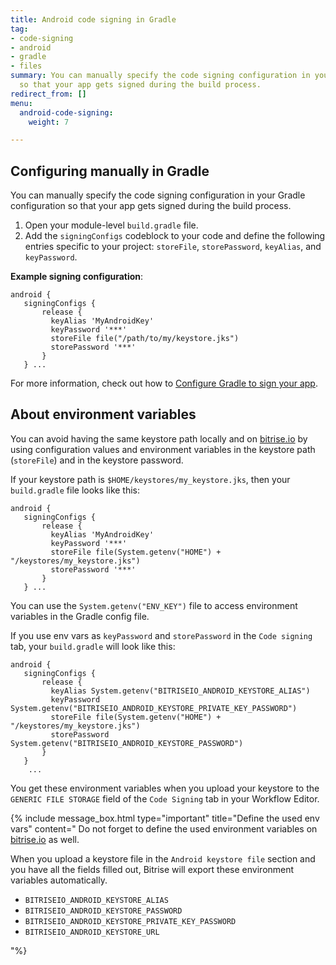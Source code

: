 ```yaml
---
title: Android code signing in Gradle
tag:
- code-signing
- android
- gradle
- files
summary: You can manually specify the code signing configuration in your Gradle configuration
  so that your app gets signed during the build process.
redirect_from: []
menu:
  android-code-signing:
    weight: 7

---
```

## Configuring manually in Gradle

You can manually specify the code signing configuration in your Gradle configuration so that your app gets signed during the build process.

1. Open your module-level `build.gradle` file.
2. Add the `signingConfigs` codeblock to your code and define the following entries specific to your project:
   `storeFile`, `storePassword`, `keyAlias`, and `keyPassword`.

**Example signing configuration**:

    android { 
       signingConfigs { 
       	   release { 
           	 keyAlias 'MyAndroidKey' 
             keyPassword '***' 
             storeFile file("/path/to/my/keystore.jks") 
             storePassword '***' 
           } 
       } ...

For more information, check out how to [Configure Gradle to sign your app](https://developer.android.com/studio/publish/app-signing).

## About environment variables

You can avoid having the same keystore path locally and on [bitrise.io](https://www.bitrise.io) by using configuration values and environment variables in the keystore path (`storeFile`) and in the keystore password.

If your keystore path is `$HOME/keystores/my_keystore.jks`, then your `build.gradle` file looks like this:

    android { 
       signingConfigs { 
       	   release { 
           	 keyAlias 'MyAndroidKey' 
             keyPassword '***' 
             storeFile file(System.getenv("HOME") + "/keystores/my_keystore.jks")
             storePassword '***' 
           } 
       } ...

You can use the `System.getenv("ENV_KEY")` file to access environment variables in the Gradle config file.

If you use env vars as `keyPassword` and `storePassword` in the `Code signing` tab, your `build.gradle` will look like this:

    android {
       signingConfigs {
           release {
             keyAlias System.getenv("BITRISEIO_ANDROID_KEYSTORE_ALIAS")
             keyPassword System.getenv("BITRISEIO_ANDROID_KEYSTORE_PRIVATE_KEY_PASSWORD")
             storeFile file(System.getenv("HOME") + "/keystores/my_keystore.jks")
             storePassword System.getenv("BITRISEIO_ANDROID_KEYSTORE_PASSWORD")
           }
       }
        ...

You get these environment variables when you upload your keystore to the `GENERIC FILE STORAGE` field of the `Code Signing` tab in your Workflow Editor.

{% include message_box.html type="important" title="Define the used env vars" content=" Do not forget to define the used environment variables on [bitrise.io](https://www.bitrise.io) as well.

When you upload a keystore file in the `Android keystore file` section and you have all the fields filled out, Bitrise will export these environment variables automatically.

* `BITRISEIO_ANDROID_KEYSTORE_ALIAS`
* `BITRISEIO_ANDROID_KEYSTORE_PASSWORD`
* `BITRISEIO_ANDROID_KEYSTORE_PRIVATE_KEY_PASSWORD`
* `BITRISEIO_ANDROID_KEYSTORE_URL`

"%}